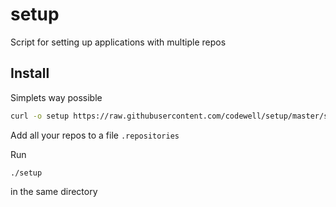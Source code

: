# setup

Script for setting up applications with multiple repos

## Install

Simplets way possible

```bash
curl -o setup https://raw.githubusercontent.com/codewell/setup/master/setup
```

Add all your repos to a file `.repositories`

Run

```bashhttps://raw.githubusercontent.com/codewell/setup/master/setup
./setup
```

in the same directory
